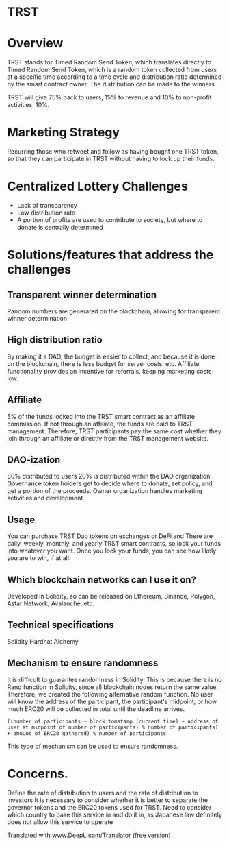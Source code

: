 # TRST

# Overview
TRST stands for Timed Random Send Token, which translates directly to Timed Random Send Token, which is a random token collected from users at a specific time according to a time cycle and distribution ratio determined by the smart contract owner. The distribution can be made to the winners.

TRST will give 75% back to users, 15% to revenue and 10% to non-profit activities: 10%.

# Marketing Strategy
Recurring those who retweet and follow as having bought one TRST token, so that they can participate in TRST without having to lock up their funds.

# Centralized Lottery Challenges
- Lack of transparency
- Low distribution rate
- A portion of profits are used to contribute to society, but where to donate is centrally determined

# Solutions/features that address the challenges
## Transparent winner determination
Random numbers are generated on the blockchain, allowing for transparent winner determination

## High distribution ratio
By making it a DAO, the budget is easier to collect, and because it is done on the blockchain, there is less budget for server costs, etc. Affiliate functionality provides an incentive for referrals, keeping marketing costs low.

## Affiliate
5% of the funds locked into the TRST smart contract as an affiliate commission. If not through an affiliate, the funds are paid to TRST management.
Therefore, TRST participants pay the same cost whether they join through an affiliate or directly from the TRST management website.

## DAO-ization
80% distributed to users
20% is distributed within the DAO organization
Governance token holders get to decide where to donate, set policy, and get a portion of the proceeds.
Owner organization handles marketing activities and development

## Usage
You can purchase TRST Dao tokens on exchanges or DeFi and
There are daily, weekly, monthly, and yearly TRST smart contracts, so lock your funds into whatever you want.
Once you lock your funds, you can see how likely you are to win, if at all.

## Which blockchain networks can I use it on?
Developed in Solidity, so can be released on Ethereum, Binance, Polygon, Astar Network, Avalanche, etc.

## Technical specifications
Solidity
Hardhat
Alchemy

## Mechanism to ensure randomness
It is difficult to guarantee randomness in Solidity. This is because there is no Rand function in Solidity, since all blockchain nodes return the same value.
Therefore, we created the following alternative random function.
No user will know the address of the participant, the participant's midpoint, or how much ERC20 will be collected in total until the deadline arrives.

````
((number of participants + block tomstamp (current time) + address of user at midpoint of number of participants) % number of participants) + amount of ERC20 gathered) % number of participants
````

This type of mechanism can be used to ensure randomness.

# Concerns.
Define the rate of distribution to users and the rate of distribution to investors
It is necessary to consider whether it is better to separate the governor tokens and the ERC20 tokens used for TRST.
Need to consider which country to base this service in and do it in, as Japanese law definitely does not allow this service to operate

Translated with www.DeepL.com/Translator (free version)
